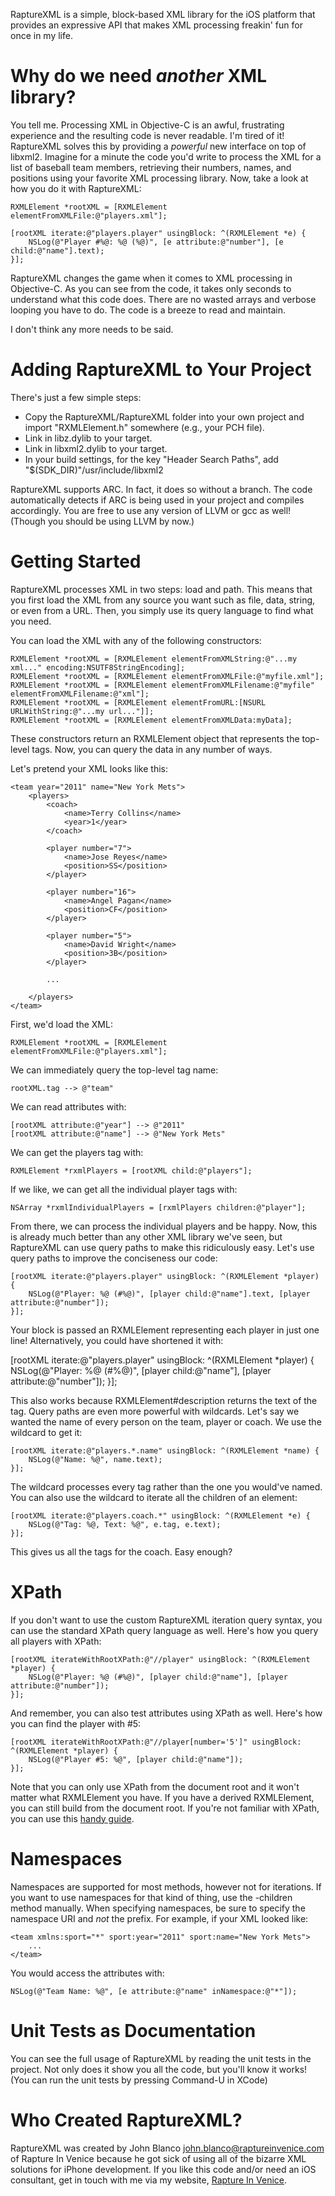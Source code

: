 RaptureXML is a simple, block-based XML library for the iOS platform that provides an expressive API that makes XML processing freakin' fun for once in my life.

# Why do we need *another* XML library? #

You tell me.  Processing XML in Objective-C is an awful, frustrating experience and the resulting code is never readable.  I'm tired of it! RaptureXML solves this by providing a *powerful* new interface on top of libxml2.  Imagine for a minute the code you'd write to process the XML for a list of baseball team members, retrieving their numbers, names, and positions using your favorite XML processing library.  Now, take a look at how you do it with RaptureXML:

	RXMLElement *rootXML = [RXMLElement elementFromXMLFile:@"players.xml"];
	
	[rootXML iterate:@"players.player" usingBlock: ^(RXMLElement *e) {
		NSLog(@"Player #%@: %@ (%@)", [e attribute:@"number"], [e child:@"name"].text);
	}];    

RaptureXML changes the game when it comes to XML processing in Objective-C.  As you can see from the code, it takes only seconds to understand what this code does.  There are no wasted arrays and verbose looping you have to do.  The code is a breeze to read and maintain.

I don't think any more needs to be said.

# Adding RaptureXML to Your Project #

There's just a few simple steps:

  * Copy the RaptureXML/RaptureXML folder into your own project and import "RXMLElement.h" somewhere (e.g., your PCH file).
  * Link in libz.dylib to your target.
  * Link in libxml2.dylib to your target.
  * In your build settings, for the key "Header Search Paths", add "$(SDK_DIR)"/usr/include/libxml2

RaptureXML supports ARC.  In fact, it does so without a branch.  The code automatically detects if ARC is being used in your project and compiles accordingly.  You are free to use any version of LLVM or gcc as well! (Though you should be using LLVM by now.)

# Getting Started #

RaptureXML processes XML in two steps: load and path.  This means that you first load the XML from any source you want such as file, data, string, or even from a URL.  Then, you simply use its query language to find what you need.

You can load the XML with any of the following constructors:

	RXMLElement *rootXML = [RXMLElement elementFromXMLString:@"...my xml..." encoding:NSUTF8StringEncoding];
	RXMLElement *rootXML = [RXMLElement elementFromXMLFile:@"myfile.xml"];
	RXMLElement *rootXML = [RXMLElement elementFromXMLFilename:@"myfile" elementFromXMLFilename:@"xml"];
	RXMLElement *rootXML = [RXMLElement elementFromURL:[NSURL URLWithString:@"...my url..."]];
	RXMLElement *rootXML = [RXMLElement elementFromXMLData:myData];

These constructors return an RXMLElement object that represents the top-level tags. Now, you can query the data in any number of ways.

Let's pretend your XML looks like this:

	<team year="2011" name="New York Mets">
		<players>
			<coach>
				<name>Terry Collins</name>
				<year>1</year>
			</coach>
        
			<player number="7">
				<name>Jose Reyes</name>
				<position>SS</position>
			</player>
        
			<player number="16">
				<name>Angel Pagan</name>
				<position>CF</position>
			</player>
        
			<player number="5">
				<name>David Wright</name>
				<position>3B</position>
			</player>
			
			...
			
		</players>
	</team>

First, we'd load the XML:

	RXMLElement *rootXML = [RXMLElement elementFromXMLFile:@"players.xml"];

We can immediately query the top-level tag name:

	rootXML.tag --> @"team"

We can read attributes with:

	[rootXML attribute:@"year"] --> @"2011"
	[rootXML attribute:@"name"] --> @"New York Mets"

We can get the players tag with:

	RXMLElement *rxmlPlayers = [rootXML child:@"players"];

If we like, we can get all the individual player tags with:

	NSArray *rxmlIndividualPlayers = [rxmlPlayers children:@"player"];

From there, we can process the individual players and be happy.  Now, this is already much better than any other XML library we've seen, but RaptureXML can use query paths to make this ridiculously easy.  Let's use query paths to improve the conciseness our code:

	[rootXML iterate:@"players.player" usingBlock: ^(RXMLElement *player) {
		NSLog(@"Player: %@ (#%@)", [player child:@"name"].text, [player attribute:@"number"]);
	}];    

Your block is passed an RXMLElement representing each player in just one line!  Alternatively, you could have shortened it with:

[rootXML iterate:@"players.player" usingBlock: ^(RXMLElement *player) {
	NSLog(@"Player: %@ (#%@)", [player child:@"name"], [player attribute:@"number"]);
}];    

This also works because RXMLElement#description returns the text of the tag. Query paths are even more powerful with wildcards.  Let's say we wanted the name of every person on the team, player or coach.  We use the wildcard to get it:

	[rootXML iterate:@"players.*.name" usingBlock: ^(RXMLElement *name) {
		NSLog(@"Name: %@", name.text);
	}];

The wildcard processes every tag rather than the one you would've named.  You can also use the wildcard to iterate all the children of an element:

	[rootXML iterate:@"players.coach.*" usingBlock: ^(RXMLElement *e) {
		NSLog(@"Tag: %@, Text: %@", e.tag, e.text);
	}];

This gives us all the tags for the coach.  Easy enough?

# XPath #

If you don't want to use the custom RaptureXML iteration query syntax, you can use the standard XPath query language as well.  Here's how you query all players with XPath:

	[rootXML iterateWithRootXPath:@"//player" usingBlock: ^(RXMLElement *player) {
		NSLog(@"Player: %@ (#%@)", [player child:@"name"], [player attribute:@"number"]);
	}];    

And remember, you can also test attributes using XPath as well. Here's how you can find the player with #5:

	[rootXML iterateWithRootXPath:@"//player[number='5']" usingBlock: ^(RXMLElement *player) {
		NSLog(@"Player #5: %@", [player child:@"name"]);
	}];    

Note that you can only use XPath from the document root and it won't matter what RXMLElement you have.  If you have a derived RXMLElement, you can still build from the document root. If you're not familiar with XPath, you can use this [handy guide](http://www.w3schools.com/xpath/xpath_syntax.asp).

# Namespaces #

Namespaces are supported for most methods, however not for iterations.  If you want to use namespaces for that kind of thing, use the -children method manually.  When specifying namespaces, be sure to specify the namespace URI and *not* the prefix.  For example, if your XML looked like:

	<team xmlns:sport="*" sport:year="2011" sport:name="New York Mets">
		...
	</team>

You would access the attributes with:

	NSLog(@"Team Name: %@", [e attribute:@"name" inNamespace:@"*"]);

# Unit Tests as Documentation #

You can see the full usage of RaptureXML by reading the unit tests in the project.  Not only does it show you all the code, but you'll know it works! (You can run the unit tests by pressing Command-U in XCode)

# Who Created RaptureXML? #

RaptureXML was created by John Blanco <john.blanco@raptureinvenice.com> of Rapture In Venice because he got sick of using all of the bizarre XML solutions for iPhone development.  If you like this code and/or need an iOS consultant, get in touch with me via my website, [Rapture In Venice](http://raptureinvenice.com).
